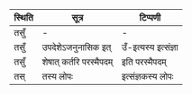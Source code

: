 | स्थिति | सूत्र | टिप्पणी |
| ----- | ------- | ------ |
| तसुँ | - | - |
| तसुँ | उपदेशेऽजनुनासिक इत् | उँ-इत्यस्य इत्संज्ञा |
| तसुँ | शेषात् कर्तरि परस्मैपदम् | इति परस्मैपदम् |
| तस् | तस्य लोपः | इत्संज्ञकस्य लोपः |

